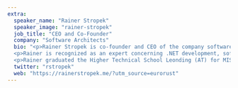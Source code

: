 ```yaml
---
extra:
  speaker_name: "Rainer Stropek"
  speaker_image: "rainer-stropek"
  job_title: "CEO and Co-Founder"
  company: "Software Architects"
  bio: "<p>Rainer Stropek is co-founder and CEO of the company software architects and has been serving this role since 2008. At software architects Rainer and his team are developing the award-winning SaaS time tracking solution “time cockpit”. Previously, Rainer founded and led two IT consulting firms that worked in the area of developing software solution based on the Microsoft technology stack.</p>
  <p>Rainer is recognized as an expert concerning .NET development, software architecture and databases. He has written numerous books and articles on C#, Go, Rust, database development, Microsoft Azure, XAML, and web development. Additionally he regularly speaks at conferences, workshops and trainings in Europe and the US. In 2010 Rainer has become one of the first MVPs for the Microsoft Azure platform. In 2015, Rainer also became a Microsoft Regional Director. 2016, Rainer also got the MVP award for Visual Studio and Developer Technologies.</p>
  <p>Rainer graduated the Higher Technical School Leonding (AT) for MIS with honors and holds a BSc (Hons) Computer Studies of the University of Derby (UK).</p>"
  twitter: "rstropek"
  web: "https://rainerstropek.me/?utm_source=eurorust"
---
```

